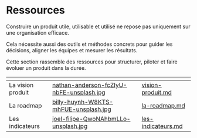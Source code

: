 # Ressources

Construire un produit utile, utilisable et utilisé ne repose pas uniquement sur une organisation efficace.

Cela nécessite aussi des outils et méthodes concrets pour guider les décisions, aligner les équipes et mesurer les résultats.

Cette section rassemble des ressources pour structurer, piloter et faire évoluer un produit dans la durée.

<table data-view="cards"><thead><tr><th></th><th data-hidden data-card-cover data-type="files"></th><th data-hidden data-card-target data-type="content-ref"></th></tr></thead><tbody><tr><td>La vision produit</td><td><a href="../../../.gitbook/assets/nathan-anderson-fcZIyU-nbFE-unsplash.jpg">nathan-anderson-fcZIyU-nbFE-unsplash.jpg</a></td><td><a href="vision-produit.md">vision-produit.md</a></td></tr><tr><td>La roadmap</td><td><a href="../../../.gitbook/assets/billy-huynh-W8KTS-mhFUE-unsplash.jpg">billy-huynh-W8KTS-mhFUE-unsplash.jpg</a></td><td><a href="la-roadmap.md">la-roadmap.md</a></td></tr><tr><td>Les indicateurs</td><td><a href="../../../.gitbook/assets/joel-filipe-QwoNAhbmLLo-unsplash.jpg">joel-filipe-QwoNAhbmLLo-unsplash.jpg</a></td><td><a href="les-indicateurs.md">les-indicateurs.md</a></td></tr></tbody></table>
